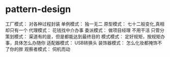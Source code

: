 # pattern-design

工厂模式：      对各种过程封装
单例模式：      独一无二
原型模式：      七十二般变化,真相却只有一个
代理模式：      花钱找中介办事
委派模式：      做项目经理 不用干活 只管分
策划模式：      渠道有的是，但是都能达到最终目的
模式模式：      定好规矩，按规矩办事，具体怎么办随你
适配器模式：    USB转换头
装饰器模式：    怎么化妆都掩饰不了你的胖
观察者模式：    伺机而动
